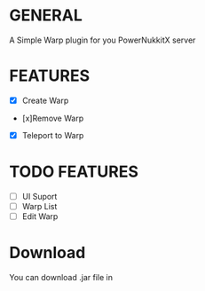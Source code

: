 # GENERAL
A Simple Warp plugin for you PowerNukkitX server

# FEATURES
- [x] Create Warp
- [x]Remove Warp
- [x] Teleport to Warp

# TODO FEATURES
- [ ] UI Suport
- [ ] Warp List
- [ ] Edit Warp

# Download
You can download .jar file in 
